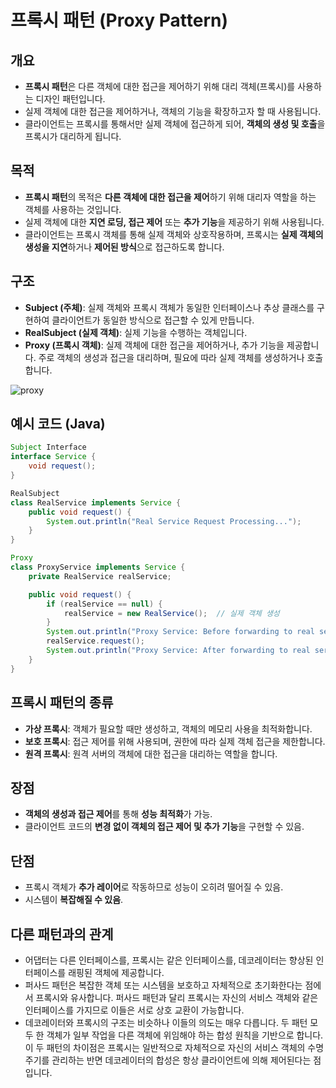 # 프록시 패턴 (Proxy Pattern)

## 개요
- **프록시 패턴**은 다른 객체에 대한 접근을 제어하기 위해 대리 객체(프록시)를 사용하는 디자인 패턴입니다.
- 실제 객체에 대한 접근을 제어하거나, 객체의 기능을 확장하고자 할 때 사용됩니다.
- 클라이언트는 프록시를 통해서만 실제 객체에 접근하게 되어, **객체의 생성 및 호출**을 프록시가 대리하게 됩니다.

## 목적
- **프록시 패턴**의 목적은 **다른 객체에 대한 접근을 제어**하기 위해 대리자 역할을 하는 객체를 사용하는 것입니다.
- 실제 객체에 대한 **지연 로딩, 접근 제어** 또는 **추가 기능**을 제공하기 위해 사용됩니다.
- 클라이언트는 프록시 객체를 통해 실제 객체와 상호작용하며, 프록시는 **실제 객체의 생성을 지연**하거나 **제어된 방식**으로 접근하도록 합니다.

## 구조
- **Subject (주체)**: 실제 객체와 프록시 객체가 동일한 인터페이스나 추상 클래스를 구현하여 클라이언트가 동일한 방식으로 접근할 수 있게 만듭니다.
- **RealSubject (실제 객체)**: 실제 기능을 수행하는 객체입니다.
- **Proxy (프록시 객체)**: 실제 객체에 대한 접근을 제어하거나, 추가 기능을 제공합니다. 주로 객체의 생성과 접근을 대리하며, 필요에 따라 실제 객체를 생성하거나 호출합니다.

![proxy](https://github.com/user-attachments/assets/9b80138c-5383-4f2f-a8ee-df7ebcdc2651)


## 예시 코드 (Java)

```java
Subject Interface
interface Service {
    void request();
}

RealSubject
class RealService implements Service {
    public void request() {
        System.out.println("Real Service Request Processing...");
    }
}

Proxy
class ProxyService implements Service {
    private RealService realService;

    public void request() {
        if (realService == null) {
            realService = new RealService();  // 실제 객체 생성
        }
        System.out.println("Proxy Service: Before forwarding to real service");
        realService.request();
        System.out.println("Proxy Service: After forwarding to real service");
    }
}

```

## 프록시 패턴의 종류
- **가상 프록시**: 객체가 필요할 때만 생성하고, 객체의 메모리 사용을 최적화합니다.
- **보호 프록시**: 접근 제어를 위해 사용되며, 권한에 따라 실제 객체 접근을 제한합니다.
- **원격 프록시**: 원격 서버의 객체에 대한 접근을 대리하는 역할을 합니다.

## 장점
- **객체의 생성과 접근 제어**를 통해 **성능 최적화**가 가능.
- 클라이언트 코드의 **변경 없이 객체의 접근 제어 및 추가 기능**을 구현할 수 있음.

## 단점
- 프록시 객체가 **추가 레이어**로 작동하므로 성능이 오히려 떨어질 수 있음.
- 시스템이 **복잡해질 수 있음**.

## 다른 패턴과의 관계

- 어댑터는 다른 인터페이스를, 프록시는 같은 인터페이스를, 데코레이터는 향상된 인터페이스를 래핑된 객체에 제공합니다.
- 퍼사드 패턴은 복잡한 객체 또는 시스템을 보호하고 자체적으로 초기화한다는 점에서 프록시와 유사합니다. 퍼사드 패턴과 달리 프록시는 자신의 서비스 객체와 같은 인터페이스를 가지므로 이들은 서로 상호 교환이 가능합니다.
- 데코레이터와 프록시의 구조는 비슷하나 이들의 의도는 매우 다릅니다. 두 패턴 모두 한 객체가 일부 작업을 다른 객체에 위임해야 하는 합성 원칙을 기반으로 합니다. 이 두 패턴의 차이점은 프록시는 일반적으로 자체적으로 자신의 서비스 객체의 수명 주기를 관리하는 반면 데코레이터의 합성은 항상 클라이언트에 의해 제어된다는 점입니다.
